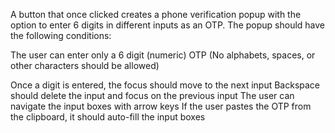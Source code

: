  A button that once clicked creates a phone verification popup with the option to enter 6 digits in different inputs as an OTP. The popup should have the following conditions:
 
 
 
The user can enter only a 6 digit (numeric) OTP (No alphabets, spaces, or other characters should be allowed)

Once a digit is entered, the focus should move to the next input
Backspace should delete the input and focus on the previous input
The user can navigate the input boxes with arrow keys
If the user pastes the OTP from the clipboard, it should auto-fill the input boxes
